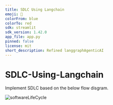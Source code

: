 ```yaml
---
title: SDLC Using Langchain
emoji: 🐨
colorFrom: blue
colorTo: red
sdk: streamlit
sdk_version: 1.42.0
app_file: app.py
pinned: false
license: mit
short_description: Refined langgraphAgenticAI
---
```


# SDLC-Using-Langchain

Implement SDLC based on the below flow disgram.

![softwareLifeCycle](https://github.com/user-attachments/assets/85b4bce3-d19d-4dfd-9018-774f15531534)
